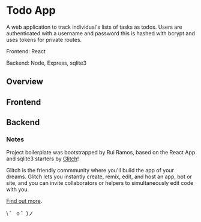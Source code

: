 # Todo App

A web application to track individual's lists of tasks as todos. 
Users are authenticated with a username and password this is hashed 
with bcrypt and uses tokens for private routes.

Frontend: React

Backend: Node, Express, sqlite3

## Overview


## Frontend


## Backend


### Notes

Project boilerplate was bootstrapped by Rui Ramos, based on the React App and 
sqlite3 starters by [Glitch](https://glitch.com)!

Glitch is the friendly commmunity where you'll build the app of your dreams. Glitch lets you
instantly create, remix, edit, and host an app, bot or site, and you can invite collaborators
or helpers to simultaneously edit code with you.

[Find out more](https://glitch.com/about).

\ ゜ o ゜)ノ
